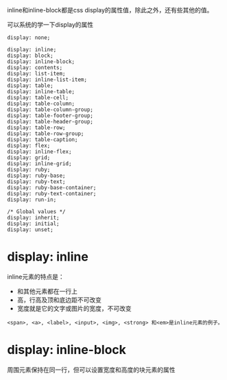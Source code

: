 inline和inline-block都是css display的属性值，除此之外，还有些其他的值。

可以系统的学一下display的属性

```
display: none;

display: inline;
display: block;
display: inline-block;
display: contents;
display: list-item;
display: inline-list-item;
display: table;
display: inline-table;
display: table-cell;
display: table-column;
display: table-column-group;
display: table-footer-group;
display: table-header-group;
display: table-row;
display: table-row-group;
display: table-caption;
display: flex;
display: inline-flex;
display: grid;
display: inline-grid;
display: ruby;
display: ruby-base;
display: ruby-text;
display: ruby-base-container;
display: ruby-text-container;
display: run-in;

/* Global values */
display: inherit;
display: initial;
display: unset;
```


# display: inline
inline元素的特点是：
* 和其他元素都在一行上
* 高，行高及顶和底边距不可改变
* 宽度就是它的文字或图片的宽度，不可改变
```
<span>, <a>, <label>, <input>, <img>, <strong> 和<em>是inline元素的例子。
```

# display: inline-block
周围元素保持在同一行，但可以设置宽度和高度的块元素的属性

